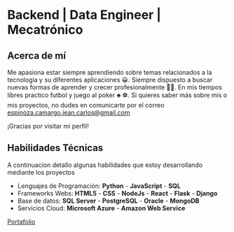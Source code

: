 # Backend | Data Engineer | Mecatrónico

## Acerca de mí

Me apasiona estar siempre aprendiendo sobre temas relacionados a la tecnologia y su diferentes aplicaciones :grinning:. Siempre dispuesto a buscar nuevas formas de aprender y crecer profesionalmente :student:. En mis tiempos libres practico futbol y juego al poker :clubs: :soccer:. 
Si quieres saber más sobre mis o mis proyectos, no dudes en comunicarte por el correo espinoza.camargo.jean.carlos@gmail.com

¡Gracias por visitar mi perfil!

## Habilidades Técnicas
A continuacion detallo algunas habilidades que estoy desarrollando mediante los proyectos
- Lenguajes de Programación: __Python__ - __JavaScript__ - __SQL__
- Frameworks Webs: __HTML5__ - __CSS__ - __NodeJs__ - __React__ - __Flask__ - __Django__
- Base de datos: __SQL Server__ - __PostgreSQL__ - __Oracle__ - __MongoDB__
- Servicios Cloud: __Microsoft Azure__ - __Amazon Web Service__

[Portafolio](https://portafolio.jespinoza.site/)
